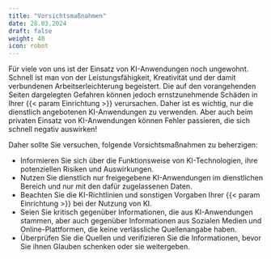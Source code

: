 ```yaml
---
title: "Vorsichtsmaßnahmen"
date: 28.03.2024
draft: false
weight: 40
icon: robot
---
```

Für viele von uns ist der Einsatz von KI-Anwendungen noch ungewohnt. Schnell ist man von der Leistungsfähigkeit, Kreativität und der damit verbundenen Arbeitserleichterung begeistert. Die auf den vorangehenden Seiten dargelegten Gefahren können jedoch ernstzunehmende Schäden in Ihrer {{< param Einrichtung >}} verursachen. Daher ist es wichtig, nur die dienstlich angebotenen KI-Anwendungen zu verwenden. Aber auch beim privaten Einsatz von KI-Anwendungen können Fehler passieren, die sich schnell negativ auswirken!

Daher sollte Sie versuchen, folgende Vorsichtsmaßnahmen zu beherzigen:
- Informieren Sie sich über die Funktionsweise von KI-Technologien, ihre potenziellen Risiken und Auswirkungen.
- Nutzen Sie dienstlich nur freigegebene KI-Anwendungen im dienstlichen Bereich und nur mit den dafür zugelassenen Daten.
- Beachten Sie die KI-Richtlinien und sonstigen Vorgaben Ihrer {{< param Einrichtung >}} bei der Nutzung von KI.
- Seien Sie kritisch gegenüber Informationen, die aus KI-Anwendungen stammen, aber auch gegenüber Informationen aus Sozialen Medien und Online-Plattformen, die keine verlässliche Quellenangabe haben.
- Überprüfen Sie die Quellen und verifizieren Sie die Informationen, bevor Sie ihnen Glauben schenken oder sie weitergeben.

